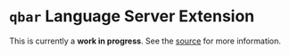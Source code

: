 # `qbar` Language Server Extension

This is currently a **work in progress**. See the [source](https://github.com/qdeduction/qbar/tree/master/tools/vscode) for more information.
